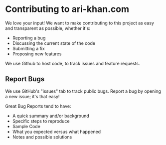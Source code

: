 # Contributing to ari-khan.com
We love your input! We want to make contributing to this project as easy and transparent as possible, whether it's:
- Reporting a bug
- Discussing the current state of the code
- Submitting a fix
- Proposing new features
  
We use Github to host code, to track issues and feature requests.

## Report Bugs
We use GitHub's "issues" tab to track public bugs. Report a bug by opening a new issue; it's that easy!

Great Bug Reports tend to have:
- A quick summary and/or background
- Specific steps to reproduce
- Sample Code
- What you expected versus what happened
- Notes and possible solutions

